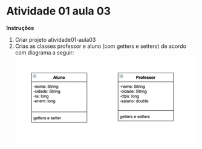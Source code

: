 # Atividade 01 aula 03

**Instruções**
1. Criar projeto atividade01-aula03
2. Crias as classes professor e aluno (com getters e setters) de acordo com diagrama a seguir:
![](../images/diagrama03.png)